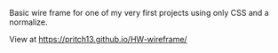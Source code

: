 Basic wire frame for one of my very first projects using only CSS and a normalize.

View at https://pritch13.github.io/HW-wireframe/
